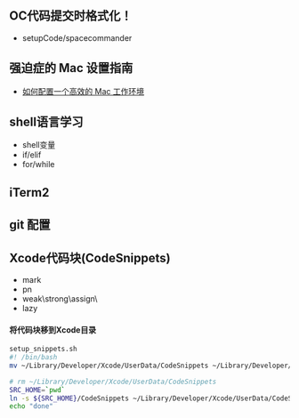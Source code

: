 ## OC代码提交时格式化！
- setupCode/spacecommander

## 强迫症的 Mac 设置指南
- [如何配置一个高效的 Mac 工作环境](./ocds-guide-to-setting-up-mac/README.md)

## shell语言学习
- shell变量
- if/elif
- for/while

## iTerm2

## git 配置


## Xcode代码块(CodeSnippets)
- mark 
- pn
- weak\strong\assign\
- lazy

#### 将代码块移到Xcode目录
```sh
setup_snippets.sh
#! /bin/bash
mv ~/Library/Developer/Xcode/UserData/CodeSnippets ~/Library/Developer/Xcode/UserData/CodeSnippets.backup

# rm ~/Library/Developer/Xcode/UserData/CodeSnippets
SRC_HOME=`pwd`
ln -s ${SRC_HOME}/CodeSnippets ~/Library/Developer/Xcode/UserData/CodeSnippets
echo "done"
```
